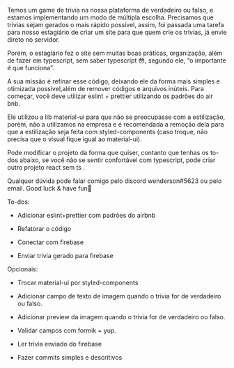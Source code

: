 Temos um game de trivia na nossa plataforma de verdadeiro ou falso, e estamos implementando um modo de múltipla escolha. Precisamos que trivias sejam gerados o mais rápido possível, assim, foi passada uma tarefa para nosso estagiário de criar um site para que quem crie os trivias, já envie direto no servidor.


Porém, o estagiário fez o site sem muitas boas práticas, organização, além de fazer em typescript, sem saber typescript 😳, segundo ele, “o importante é que funciona”.

A sua missão é refinar esse código, deixando ele da forma mais simples e otimizada possível,além de remover códigos e arquivos inúteis.
Para começar, você deve utilizar eslint + prettier utilizando os padrões do air bnb.

Ele utilizou a lib material-ui para que não se preocupasse com a estilização, porém, não a utilizamos na empresa e é recomendada a remoção dela para que a estilização seja feita com styled-components (caso troque, não precisa que o visual fique igual ao material-ui).

Pode modificar o projeto da forma que quiser, contanto que tenhas os to-dos abaixo, se você não se sentir confortável com typescript, pode criar outro projeto react sem ts .

Qualquer dúvida pode falar comigo pelo discord wenderson#5623 ou pelo email. Good luck & have fun🙌


To-dos:

- Adicionar eslint+prettier com padrões do airbnb

- Refatorar o código

- Conectar com firebase

- Enviar trivia gerado para firebase


Opcionais:

- Trocar material-ui por styled-components

- Adicionar campo de texto de imagem quando o trivia for de verdadeiro ou falso.

- Adicionar preview da imagem quando o trivia for de verdadeiro ou falso.

- Validar campos com formik + yup.

- Ler trivia enviado do firebase

- Fazer commits simples e descritivos
